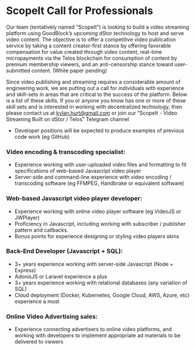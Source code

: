 # ScopeIt Call for Professionals

Our team (tentatively named “ScopeIt”) is looking to build a video streaming platform using GoodBlock’s upcoming dStor technology to host and serve video content. The objective is to offer a competitive video publication service by taking a content creator-first stance by offering favorable compensation for value created through video content, real-time micropayments via the Telos blockchain for consumption of content by premium membership viewers, and an anti-censorship stance toward user-submitted content. (White paper pending)

Since video publishing and streaming requires a considerable amount of engineering work, we are putting out a call for individuals with experience and skill-sets in areas that are critical to the success of the platform. Below is a list of these skills. If you or anyone you know has one or more of these skill sets and is interested in working with decentralized technology, then please contact us at kylan.hurt@gmail.com or join our “ScopeIt - Video Streaming Built on dStor / Telos” Telegram channel

* Developer positions will be expected to produce examples of previous code work (eg GitHub)


### **Video encoding & transcoding specialist**:
* Experience working with user-uploaded video files and formatting to fit specifications of web-based Javascript video player
* Server-side and command-line experience with video encoding / transcoding software (eg FFMPEG, Handbrake or equivalent software)

### **Web-based Javascript video player developer**:
* Experience working with online video player software (eg VideoJS or JWPlayer)
* Proficiency in Javascript, including working with subscriber / publisher pattern and callbacks.
* Bonus points for experience designing or styling video players skins

### **Back-End Developer (Javascript + SQL)**:
* 3+ years experience working with server-side Javascript (Node + Express)
* AdonisJS or Laravel experience a plus
* 3+ years experience working with relational databases (any variation of SQL)
* Cloud deployment (Docker, Kubernetes, Google Cloud, AWS, Azure, etc) experience a must

### **Online Video Advertising sales**:
* Experience connecting advertisers to online video platforms, and working with developers to implement appropriate ad materials to be delivered to viewers
